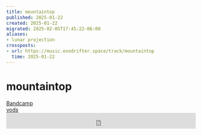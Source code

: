 ```yaml
---
title: mountaintop
published: 2025-01-22
created: 2025-01-22
migrated: 2025-02-05T17:45:22-06:00
aliases:
- lunar projection
crossposts:
- url: https://music.exodrifter.space/track/mountaintop
  time: 2025-01-22
---
```


# mountaintop

<div class="flex">
<div><i class="ri-store-2-fill"></i> <a href="https://music.exodrifter.space/track/mountaintop">Bandcamp</a></div>
<div><i class="ri-video-fill"></i> <a href="https://vods.exodrifter.space/tag/song-mountaintop">vods</a></div>
</div>

<iframe style="border: 0; width: 100%; max-width: 700px; height: 42px;" src="https://bandcamp.com/EmbeddedPlayer/album=253081176/size=small/bgcol=ffffff/linkcol=0687f5/track=908542092/transparent=true/" seamless><a href="https://music.exodrifter.space/album/future-formant">future formant by exodrifter</a></iframe>
